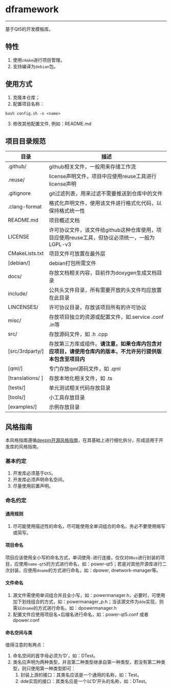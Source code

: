 # dframework
------------
基于Qt5的开发模板库。

## 特性
1. 使用`cmake`进行项目管理。
2. 支持编译为`debian`包。

## 使用方式
1. 克隆本仓库；
2. 配置项目名称：
```shell
bash config.sh -n <name>
```
3. 修改其他配置文件, 例如：README.md

## 项目目录规范
 **目录**           | **描述**
------------------|---------------------------------------------------------
 .github/         | github相关文件，一般用来存储工作流
 .reuse/          | license声明文件，项目中应使用reuse工具进行license声明
 .gitignore       | git过滤列表，用来过滤不需要推送到仓库中的文件
 .clang-format    | 格式化声明文件，使用该文件进行格式化代码，以保持格式统一性
 README.md        | 项目概述文档
 LICENSE          | 许可协议文件，该文件给github这种仓库使用，项目应使用reuse工具，但协议必须统一，一般为LGPL-v3
 CMakeLists.txt   | 项目文件可放置在最外层
 [debian/]        | debian打包所需文件
 docs/            | 存放文档相关内容，目前作为doxygen生成文档目录
 include/         | 公共头文件目录，所有需要开放的头文件均应放置在此目录
 LINCENSES/       | 许可协议目录，存放该项目所有的许可协议
 misc/            | 存放项目独立的资源或配置文件，如.service .conf .in等
 src/             | 存放源码文件，如 .h .cpp
 [src/3rdparty/]  | 存放第三方库或组件。**请注意，如果仓库内包含对应项目，请使用仓库内的版本，不允许另行提供版本包含至项目内**
 [qml/]           | 专门存放qml源码文件，如 .qml
 [translations/ ] | 存放本地化相关文件，如 .ts
 [tests/]         | 单元测试相关代码存放目录
 [tools/]         | 小工具存放目录
 [examples/]      | 示例存放目录

## 风格指南
本风格指南遵循[deepin开源风格指南](https://github.com/linuxdeepin/deepin-styleguide/releases)，在其基础上进行细化拆分，形成适用于开发库的风格指南。

### 基本约定
1. 开发库必须基于`Qt5`。
2. 开发库必须声明命名空间。
3. 尽量使用前置声明。

### 命名约定

#### 通用规则
1. 尽可能使用描述性的命名，尽可能使用全单词组合的命名，务必不要使用缩写或简写。

#### 项目命名
项目应该使用全小写的命名方式，单词使用`-`进行连接，仅仅对`DBus`进行封装的项目，应使用`name-qt5`的方式进行命名，如：power-qt5；若是对其他开源库进行二次封装，应使用`dname`的方式进行命名，如：dpower, dnetwork-manager等。

#### 文件命名
1. 源文件需使用单词组合并且全小写，如：powermanager.h，必要时，可使用加下划线组合的方式，如：powermanager\_p.h；当该源文件为`dde`实现，则需以`dname`的方式进行命名，如：dpowermanager.h
2. 配置文件应使用项目名+后缀名进行命名，如：power-qt5.conf 或者 dpower.conf

#### 命名空间与类
值得注意的有两点：
1. 命名空间的首字母必须为‘D’，如：DTest。
2. 类名应声明为两种类型，并且第二种类型继承自第一种类型，若没有第二种类型，则只使用第一种类型即可：
    1. 封装上游的接口：其类名应该是一个通用的名称，如：Test。
    2. dde实现的接口：其类名应是一个以‘D’开头的名称，如：DTest。
